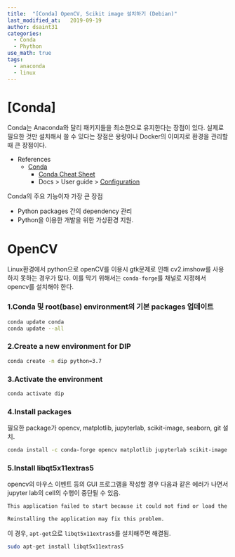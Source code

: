 ```yaml
---
title:  "[Conda] OpenCV, Scikit image 설치하기 (Debian)"
last_modified_at:   2019-09-19
author: dsaint31
categories: 
  - Conda
  - Phython
use_math: true
tags: 
  - anaconda
  - linux
---
```


# [Conda]

Conda는 Anaconda와 달리 패키지들을 최소한으로 유지한다는 장점이 있다.
실제로 필요한 것만 설치해서 쓸 수 있다는 장점은 용량이나 Docker의 이미지로 환경을 관리할 때 큰 장점이다.


* References
  * [Conda](https://docs.conda.io/projects/conda/en/latest/index.html)
    * [Conda Cheat Sheet](https://docs.conda.io/projects/conda/en/latest/_downloads/1f5ecf5a87b1c1a8aaf5a7ab8a7a0ff7/conda-cheatsheet.pdf)
    * Docs > User guide > [Configuration](https://docs.conda.io/projects/conda/en/latest/user-guide/configuration/index.html)


Conda의 주요 기능이자 가장 큰 장점 
* Python packages 간의 dependency 관리 
* Python을 이용한 개발을 위한 가상환경 지원.

# OpenCV

Linux환경에서 python으로 openCV를 이용시 gtk문제로 인해 cv2.imshow를 사용하지 못하는 경우가 많다.
이를 막기 위해서는 `conda-forge`를 채널로 지정해서 opencv를 설치해야 한다.

### 1.Conda 및 root(base) environment의 기본 packages 업데이트


```bash
conda update conda
conda update --all
```


### 2.Create a new environment for DIP


```bash
conda create -n dip python=3.7 
```

### 3.Activate the environment


```bash
conda activate dip 
```

### 4.Install packages

필요한 package가 opencv, matplotlib, jupyterlab, scikit-image, seaborn, git 설치.

```bash
conda install -c conda-forge opencv matplotlib jupyterlab scikit-image seaborn git
```

### 5.Install libqt5x11extras5

opencv의 마우스 이벤트 등의 GUI 프로그램을 작성할 경우 다음과 같은 에러가 나면서 jupyter lab의 cell의 수행이 중단될 수 있음.

```bash
This application failed to start because it could not find or load the Qt platform plugin "xcb".

Reinstalling the application may fix this problem.
```

이 경우, `apt-get`으로 `libqt5x11extras5`를 설치해주면 해결됨.

```bash
sudo apt-get install libqt5x11extras5
```
